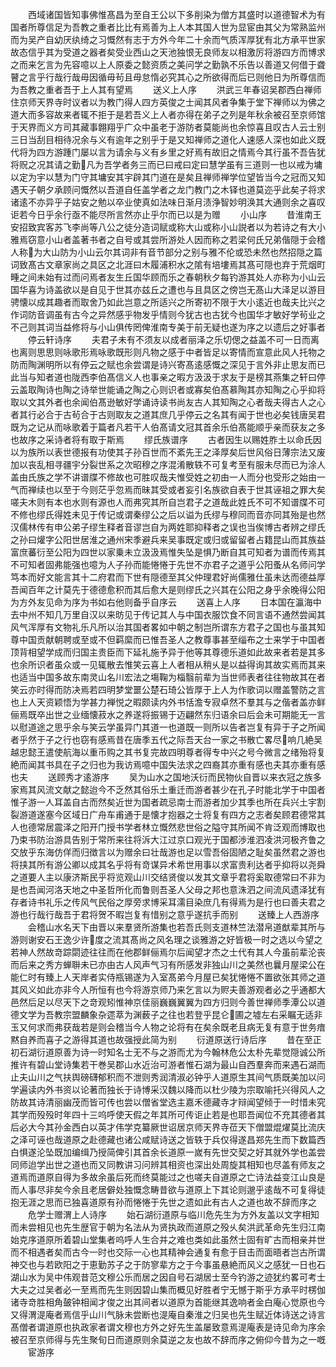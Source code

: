 <!-- { "loadSidebar": true } -->
　　西域诸国皆知事佛惟髙昌为至自王公以下多削染为僧方其盛时以道德智术为有国者所尊信足为吾教之重者比比有焉善为上人本其国人世为显宦由其父为常熟监州而为吴产自幼厌纨绮之习慨然有志于方外今年二十余而气质浑厚犹有北方承平世家故态信乎其为受道之器者矣受业西山之天池独恨无良师友以相激厉将游四方而博求之而来乞言为先容噫以上人原委之懿资质之美问学之勤孰不乐告以善道又何借于聋瞽之言乎行哉行哉毋因循毋茍且毋怠惰必究其心之所欲得而后已则他日为所尊信而为吾教之重者吾于上人其有望焉
　　送义上人序
　　洪武三年春诏吴郡西白禅师住京师天界寺时议者以为教门得人四方英俊之士闻其风者争集于堂下禅师以为佛之道大而多容故来者辄不拒于是若吾义上人者亦得在弟子之列是年秋余被召至京师馆于天界而义方司其藏事翺翔乎广众中虽老于游防者莫能尚也余惊喜且叹古人云士别三日当刮目相待况余与义有逾年之别乎于是又知禅师之道化人速感人深也如此义既代将为四方游踵门屡以言为请余与义有乡里之好焉有故旧之情焉今其行虽不吾告犹将贶之况其请之勤凡为吾学者务三而已曰戒曰定曰慧学虽有三道则一也以戒为墉以定为宇以慧为门守其墉安其宇辟其门道在是矣且禅师禅学位望皆当今之冠而又知遇天子朝夕承顾问慨然以吾道自任盖学者之龙门教门之木铎也道莫迩乎此矣子将求诸逺不亦异乎子姑安之勉以卒业使真如法味日渐月渍浄智妙明涣其大通则余之喜叹讵若今日乎余行亟不能尽所言然亦止乎尔而已以是为赠
　　小山序
　　昔淮南王安招致宾客苏飞李尚等八公之徒分造词赋或称大山或称小山説者以为若诗之有大小雅焉窃意小山者盖著书者之自号或其尝所游处人因而称之若梁何氏兄弟偕隠于会稽人称为大山防为小山云尔其词非有音节部分之别与雅不伦或恐未然也然招隠之篇词致髙古文章家尚之具区之北涯曰木履浦积水之隂有培塿焉其髙可隠也弃于荒烟町畽之间未始有过而问焉者友生丘国华顾而乐之春朝秋夕每钓游其处人亦称为小山云国华喜为诗盖欲以是自见于世其亦兹丘之遭也与且具区之傍岂无髙山大泽足以游目骋懐以成其趣者而取舍乃如此岂意之所适兴之所寄初不限于大小逺近也哉夫比兴之作词防音调虽有古今之异然感乎物发乎情则今犹古也古犹今也国华才敏好学茍业之不己则其词当益修将与小山俱传罔俾淮南专美于前无疑也遂为序之以遗后之好事者
　　停云轩诗序
　　夫君子未有不须友以成者丽泽之乐切偲之益盖不可一日而离也离则思思则咏歌形焉咏歌既形则凡物之感于中者皆足以寄情而宣意此风人托物之防而陶渊明所以有停云之赋也余尝谓是诗兴寄髙逺感慨之深见于言外非止思友而已此当与知者道也陇西李伯髙信义人也事亲之暇方汲汲于求友于是榜其燕集之轩曰停云盖取陶诗也陶之诗举世能诵之陶之心则识者或寡矣伯髙慕陶其亦知陶之心乎抑将取以文其外者也余闻伯髙逊敏好学诵诗读书尚友古人其知陶之心者哉夫得古人之心者其行必合于古茍合于古则取友之道其庶几乎停云之名其有闻于世也必矣钱唐吴君既为之记从而咏歌着于篇者凡若干人伯髙请文冠其首余乐伯髙能顺乎亲而获友之多也故序之采诗者将有取于斯焉
　　缪氏族谱序
　　古者因生以赐姓胙土以命氏因以为族所以表世德报有功使其子孙百世而不紊先王之泽厚矣后世风俗日薄宗法又废加以丧乱相寻疆宇分裂世系之次昭穆之序混淆散轶不可复考至有服未尽而已为涂人盖由氏族之学不讲谱牒不修故也可胜叹哉夫惟受姓之初由一人而分也受形之始由一气而禅续也以至于今则茫乎忽焉而昧其受或者妄引名族欲自表于世其诬祖之罪大矣嗟夫木则有本也水则有源也人而弗究其所自岂君子之道哉此姓氏不可不知谱牒不可不修也缪氏得姓未见于传记或谓秦缪公之后以谥为氏缪与穆同而音亦同其殆是也然汉儒林传有申公弟子缪生释者音谬岂自为两姓耶抑释者之误也当俟博古者辨之缪氏之孙曰爟字公阳世居淮之通州宋季避兵来吴事既定或归或留留者占籍昆山而其族益富庶蕃衍至公阳为四世以家乗未立汲汲焉惟失坠是惧乃断自其可知者为谱而传焉其不可知者固弗能强也噫为人子孙而能惓惓于先世不亦君子之道乎公阳蚤从名师问学笃本而好文能言其十二府君而下世有隠德至其父仲理君好尚儒雅仕虽未达而德益厚吾闻百年之计莫先于德德愈积而其后愈大是则缪氏之兴其在公阳之身乎余晚得公阳为方外友见命为序为书如右他则备乎自序云
　　送喜上人序
　　日本国在瀛海中去中州不知几万里自汉以来昉见于传记其人与中国衣服饮食不同言语不通然尝闻其风气浑厚有文物礼乐凡所以治其国者畧如中朝之制岂所谓东方君子之国也与虽其知尊中国贡献朝聘或至或不但羁縻而已惟吾圣人之教尊事甚至缁布之士来学于中国者顶背相望学成而归国主贵臣而下延礼施予异于他等其尊德乐道如此故来者若是其多也余所识者虽众或一见辄散去惟笑云喜上人者相从稍乆是以益得询其故实焉而其来也适当中国多故东南灵山名川宏法之塲鞠为椔翳前辈为当世师表者往往物故其在者笑云亦时得而防决焉若四明梦堂噩公楚石琦公皆厚于上人为作歌词以赠盖警防之言也上人天资颖悟为学甚力禅悦之暇颇读内外书恬澹专寂卓然不羣其与之偕者盖亦鲜俪焉既卒出世之业缅懐菽水之养遂将振锡于迈翩然东归语余曰后会未可期能无一言以慰道途之思乎余与笑云学虽异门其道一也道既一则所以告者岂复有异于子之所闻者乎然于子之行也窃有感焉昔在唐季五代之际吾天台一家之书散亡畧尽响几絶吴越忠懿王遣使航海以重币购之其书复完故四明尊者得专中兴之号今微言之绪殆将复絶而闻其书具在子之归也为我访焉噫中国失法求之四裔其亦重有感也夫其亦重有感也夫
　　送顾秀才逺游序
　　吴为山水之国地沃衍而民物伙自晋以来衣冠之族多家焉其风流文献之懿迨今不乏然其俗乐土重迁而游者甚少在孔子时能北学于中国者惟子游一人耳盖自古而然矣近世为国者疏忌南士而游者加少其季也所在兵兴土宇割裂游道遂塞今区域日广舟车甫通于是懐才抱器之士将复有四方之志者矣顾君德常其人也德常居震泽之阳开门授书学者林立慨然悲世俗之隘守其所闻不肯泛观而博取也乃束书防治游具告别于常所来往将泝大江过京口观光于国都渉淮泗凌洪河极齐鲁之交放乎东海仿佯而归徴言以为赠余曰壮哉游也足以雪吾俗固陋之耻矣虽然君之游也将挟其所有游公卿以成其名乎将有竒谋异术希世用事以求富贵利达者乎抑将以尧舜之道要人主以康济斯民乎将览观山川交结贤俊以发其文章乎君将奚取德常曰不非为是也吾闻河洛天地之中圣哲所化而鲁则吾圣人父母之邦也意洙泗之间流风遗泽犹有存者诗书礼乐之传风气民俗之厚旁求博采耳濡目染庶几有得焉为是行也曰善夫君之游也行哉行哉吾于君将贺不暇岂复有惜别之意乎遂抗手而别
　　送臻上人西游序
　　会稽山水名天下由晋以来羣贤所游集也若吾氏则支道林竺法潜帛道猷辈其所与游则谢安石王逸少许度之流其髙尚之风名理之谈雅游之好皆极一时之选以今望之若神人然故竒踪閟迹往往而在他郡鲜俪焉尔后闻望才杰之士代有其人今虽前辈沦丧而后来之秀方蝉聨未已亦由古人风声气习有所感发非独山川之美然也曩月屋梁公在能仁时有臻上人天岸者实侍瓶锡遂为入室髙弟今月屋已矣犹惓惓不置欲张其师之道其风义如此亦非今人所恒有也今将游京师乃来乞言以为赆夫善游观者必之乎通都大邑然后足以尽天下之竒观矧惟神京佳丽巍巍翼翼为四方归则今善世禅师季潭公以道德文学为吾教宗盟麟象杂遝萃为渊薮子之往也若登乎昆仑圃之墟左右采瞩无适非玉又何求而弗获哉若是则会稽当今人物之论将有在矣余既老且病无复有意于世务瘖黙自养而喜子之游得其道也故强授此简为别
　　衍道原送行诗后序
　　昔在至正初石湖衍道原善为诗一时知名士无不与之游而尤为今翰林危公太朴先辈觉隠诚公所推许有碧山堂诗集若干巻吴郡山水近治可游者惟石湖为最山自西羣奔而来遇石湖而止夫山川之气扶舆磅礴郁积而不泄则秀润清淑必钟乎人道原生其间气质既美加以问学遍读内外书资以论著而独长于诗博采汉魏以降而以杜少陵为宗取喻托兴得风人之防故其诗清丽幽茂而皆可传也尝以僧省堂选主嘉禾德藏寺才辩闻望倾于一时惜未究其学而殁殁时年四十三呜呼使天假之年其所可传讵止若是也耶吾闻位不充其德者其后必大今其孙金西白以英才伟学克纂厥世诏居京师天界寺莅天下僧盟焜燿莫比流庆之泽可诬也哉道原之赴德藏也诸公咸赋诗送之皆轶于兵仅得遂昌郑先生而下数篇西白惧遂沦坠既加编缉乃授简俾引其首余长道原一嵗有先世交契之好其就外学也盖尝同师迨学出世之道也而又同教讲习问辨其相资也深出处周旋其相知也尽盖有师友之道焉而道原自得为多故余虽后死而终莫能过之也嗟夫自道原之亡诗法益变江山良是而人事尽非矣今余且老居僻处独慨念畴昔欲与道原上下其论则邈乎逺哉不可复得徒抱无涯之思而已独喜道原有孙而惓惓于先世之遗如此有古人之道也故不辞而序之
　　危学士赠渭上人诗序
　　始石湖衍道原与临川危先生为方外友盖以文字相知而未尝相见也先生歴官于朝为名法从为贤执政而道原之殁乆矣洪武革命先生归江南始克序道原所着碧山堂集者呜呼人生合并之难也类如此虽然士固有旷古而相亲并世而不相遇者矣而古今一时也交际一心也其精神会通复有愈于目击而面晤者岂古所谓神交也与若欧阳之于恵勤苏子之于防寥辈方之于今事虽悬絶而风义之感犹一日也石湖山水为吴中伟观昔范文穆公乐而居之因自号石湖居士至今钓游之迹犹约畧可考士大夫之过吴者必一至焉而先生则因碧山集而概见好胜者宁无憾于斯乎方承平时楞伽诸寺竒胜相角皷钟相闻才俊之出其间者以道原为首能继其逸响者金白庵心觉原也今又得渭湜庵者焉信乎山川气脉未尝断也湜庵自秦淮之归吴也先生赋近体诗送之诗言髙僧者谓道原也执政家者谓文穆也方外之好先生盖屡致意焉湜庵表是诗见命为序余被召至京师得与先生聚旬日而道原则余莫逆之友也故不辞而序之俯仰今昔为之一嘅
　　宦游序

